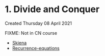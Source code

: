 # 1. Divide and Conquer
Created Thursday 08 April 2021

FIXME: Not in CN course
- [Skiena](../../../4-The-Algorithm-Design-Manual-Skiena/5-Divide-and-Conquer/index.md)
- [Recurrence-equations](../../../5-CLRS/1-Foundations/4-Divide-and-Conquer/Recurrence-equations.md)

